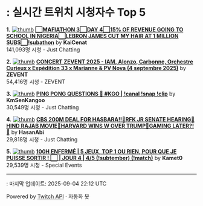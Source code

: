 # : 실시간 트위치 시청자수 Top 5

**1.** [![thumb](https://static-cdn.jtvnw.net/previews-ttv/live_user_kaicenat-320x180.jpg)](https://twitch.tv/KaiCenat)
**[⬜MAFIATHON 3⬜DAY 4⬜15% OF REVENUE GOING TO SCHOOL IN NIGERIA⬜LEBRON JAMES CUT MY HAIR AT 1 MILLION SUBS⬜!subathon](https://twitch.tv/KaiCenat)** by **KaiCenat**<br>141,093명 시청  - Just Chatting

**2.** [![thumb](https://static-cdn.jtvnw.net/previews-ttv/live_user_zevent-320x180.jpg)](https://twitch.tv/ZEVENT)
**[CONCERT ZEVENT 2025 - IAM, Alonzo, Carbonne, Orchestre Curieux x Expédition 33 x Marianne & PV Nova (4 septembre 2025)](https://twitch.tv/ZEVENT)** by **ZEVENT**<br>54,416명 시청  - ZEVENT

**3.** [![thumb](https://static-cdn.jtvnw.net/previews-ttv/live_user_kmsenkangoo-320x180.jpg)](https://twitch.tv/KmSenKangoo)
**[PING PONG QUESTIONS 🎉 #KGO | !canal !snap !clip](https://twitch.tv/KmSenKangoo)** by **KmSenKangoo**<br>30,549명 시청  - Just Chatting

**4.** [![thumb](https://static-cdn.jtvnw.net/previews-ttv/live_user_hasanabi-320x180.jpg)](https://twitch.tv/HasanAbi)
**[CBS 200M DEAL FOR HASBARA!!🌊RFK JR SENATE HEARING🌊HIND RAJAB MOVIE🌊HARVARD WINS W OVER TRUMP🌊GAMING LATER?!🌊](https://twitch.tv/HasanAbi)** by **HasanAbi**<br>29,818명 시청  - Just Chatting

**5.** [![thumb](https://static-cdn.jtvnw.net/previews-ttv/live_user_kamet0-320x180.jpg)](https://twitch.tv/Kamet0)
**[100H ENFERMÉ | 5 JEUX, TOP 1 OU RIEN, POUR QUE JE PUISSE SORTIR ! ⬜️ | JOUR 4 | 4/5 (!subtember) (!match)](https://twitch.tv/Kamet0)** by **Kamet0**<br>29,539명 시청  - Special Events


---
: 마지막 업데이트: 2025-09-04 22:12 UTC

Powered by [Twitch API](https://dev.twitch.tv/docs/api/reference) · 자동화 봇